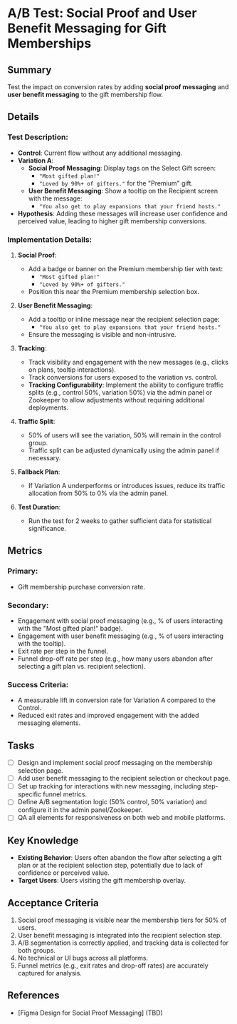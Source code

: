 # A/B Test: Social Proof and User Benefit Messaging for Gift Memberships

## Summary
Test the impact on conversion rates by adding **social proof messaging** and **user benefit messaging** to the gift membership flow.

## Details
### Test Description:
- **Control**: Current flow without any additional messaging.
- **Variation A**:
  - **Social Proof Messaging**: Display tags on the Select Gift screen:
    - `"Most gifted plan!"`
    - `"Loved by 90%+ of gifters."` for the "Premium" gift.
  - **User Benefit Messaging**: Show a tooltip on the Recipient screen with the message:
    - `"You also get to play expansions that your friend hosts."`
- **Hypothesis**: Adding these messages will increase user confidence and perceived value, leading to higher gift membership conversions.

### Implementation Details:
1. **Social Proof**:
   - Add a badge or banner on the Premium membership tier with text:
     - `"Most gifted plan!"`
     - `"Loved by 90%+ of gifters."`
   - Position this near the Premium membership selection box.

2. **User Benefit Messaging**:
   - Add a tooltip or inline message near the recipient selection page:
     - `"You also get to play expansions that your friend hosts."`
   - Ensure the messaging is visible and non-intrusive.

3. **Tracking**:
   - Track visibility and engagement with the new messages (e.g., clicks on plans, tooltip interactions).
   - Track conversions for users exposed to the variation vs. control.
   - **Tracking Configurability**: Implement the ability to configure traffic splits (e.g., control 50%, variation 50%) via the admin panel or Zookeeper to allow adjustments without requiring additional deployments.

4. **Traffic Split**:
   - 50% of users will see the variation, 50% will remain in the control group.
   - Traffic split can be adjusted dynamically using the admin panel if necessary.

5. **Fallback Plan**:
   - If Variation A underperforms or introduces issues, reduce its traffic allocation from 50% to 0% via the admin panel.

6. **Test Duration**:
   - Run the test for 2 weeks to gather sufficient data for statistical significance.

## Metrics
### Primary:
- Gift membership purchase conversion rate.

### Secondary:
- Engagement with social proof messaging (e.g., % of users interacting with the "Most gifted plan!" badge).
- Engagement with user benefit messaging (e.g., % of users interacting with the tooltip).
- Exit rate per step in the funnel.
- Funnel drop-off rate per step (e.g., how many users abandon after selecting a gift plan vs. recipient selection).

### Success Criteria:
- A measurable lift in conversion rate for Variation A compared to the Control.
- Reduced exit rates and improved engagement with the added messaging elements.

## Tasks
- [ ] Design and implement social proof messaging on the membership selection page.
- [ ] Add user benefit messaging to the recipient selection or checkout page.
- [ ] Set up tracking for interactions with new messaging, including step-specific funnel metrics.
- [ ] Define A/B segmentation logic (50% control, 50% variation) and configure it in the admin panel/Zookeeper.
- [ ] QA all elements for responsiveness on both web and mobile platforms.

## Key Knowledge
- **Existing Behavior**: Users often abandon the flow after selecting a gift plan or at the recipient selection step, potentially due to lack of confidence or perceived value.
- **Target Users**: Users visiting the gift membership overlay.

## Acceptance Criteria
1. Social proof messaging is visible near the membership tiers for 50% of users.
2. User benefit messaging is integrated into the recipient selection step.
3. A/B segmentation is correctly applied, and tracking data is collected for both groups.
4. No technical or UI bugs across all platforms.
5. Funnel metrics (e.g., exit rates and drop-off rates) are accurately captured for analysis.

## References
- [Figma Design for Social Proof Messaging] (TBD)
